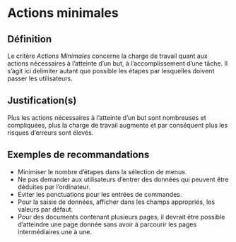 # Actions minimales

## Définition

Le critère *Actions Minimales* concerne la charge de travail quant aux actions nécessaires à l’atteinte d’un but, à l’accomplissement d’une tâche. Il s’agit ici delimiter autant que possible les étapes par lesquelles doivent passer les utilisateurs.

## Justification(s)

Plus les actions nécessaires à l’atteinte d’un but sont nombreuses et compliquées, plus la charge de travail augmente et par conséquent plus les risques d’erreurs sont élevés.

## Exemples de recommandations
* Minimiser le nombre d’étapes dans la sélection de menus.
* Ne pas demander aux utilisateurs d’entrer des données qui peuvent être déduites par l’ordinateur.
* Éviter les ponctuations pour les entrées de commandes.
* Pour la saisie de données, afficher dans les champs appropriés, les valeurs par défaut.
* Pour des documents contenant plusieurs pages, il devrait être possible d’atteindre une page donnée sans avoir à parcourir les pages intermédiaires une à une.

